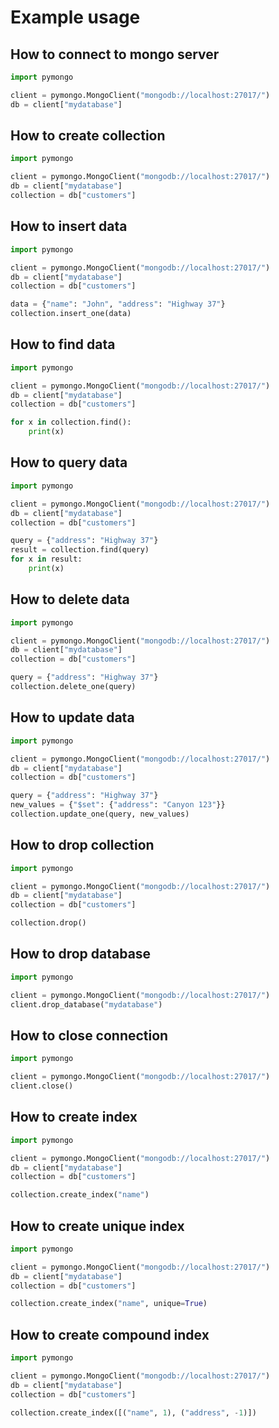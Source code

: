 # Example usage

## How to connect to mongo server
```python
import pymongo

client = pymongo.MongoClient("mongodb://localhost:27017/")
db = client["mydatabase"]
```

## How to create collection
```python
import pymongo

client = pymongo.MongoClient("mongodb://localhost:27017/")
db = client["mydatabase"]
collection = db["customers"]
```

## How to insert data
```python
import pymongo

client = pymongo.MongoClient("mongodb://localhost:27017/")
db = client["mydatabase"]
collection = db["customers"]

data = {"name": "John", "address": "Highway 37"}
collection.insert_one(data)
```

## How to find data
```python
import pymongo

client = pymongo.MongoClient("mongodb://localhost:27017/")
db = client["mydatabase"]
collection = db["customers"]

for x in collection.find():
    print(x)
```

## How to query data
```python
import pymongo

client = pymongo.MongoClient("mongodb://localhost:27017/")
db = client["mydatabase"]
collection = db["customers"]

query = {"address": "Highway 37"}
result = collection.find(query)
for x in result:
    print(x)
```

## How to delete data
```python
import pymongo

client = pymongo.MongoClient("mongodb://localhost:27017/")
db = client["mydatabase"]
collection = db["customers"]

query = {"address": "Highway 37"}
collection.delete_one(query)
```

## How to update data
```python
import pymongo

client = pymongo.MongoClient("mongodb://localhost:27017/")
db = client["mydatabase"]
collection = db["customers"]

query = {"address": "Highway 37"}
new_values = {"$set": {"address": "Canyon 123"}}
collection.update_one(query, new_values)
```

## How to drop collection
```python
import pymongo

client = pymongo.MongoClient("mongodb://localhost:27017/")
db = client["mydatabase"]
collection = db["customers"]

collection.drop()
```

## How to drop database
```python
import pymongo

client = pymongo.MongoClient("mongodb://localhost:27017/")
client.drop_database("mydatabase")
```

## How to close connection
```python
import pymongo

client = pymongo.MongoClient("mongodb://localhost:27017/")
client.close()
```

## How to create index
```python
import pymongo

client = pymongo.MongoClient("mongodb://localhost:27017/")
db = client["mydatabase"]
collection = db["customers"]

collection.create_index("name")
```

## How to create unique index
```python
import pymongo

client = pymongo.MongoClient("mongodb://localhost:27017/")
db = client["mydatabase"]
collection = db["customers"]

collection.create_index("name", unique=True)
```

## How to create compound index
```python
import pymongo

client = pymongo.MongoClient("mongodb://localhost:27017/")
db = client["mydatabase"]
collection = db["customers"]

collection.create_index([("name", 1), ("address", -1)])
```

